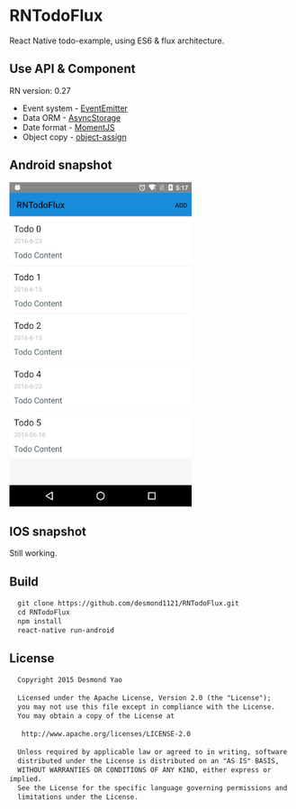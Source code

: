 # RNTodoFlux
React Native todo-example, using ES6 & flux architecture.

## Use API & Component

RN version: 0.27

- Event system - [EventEmitter](https://nodejs.org/api/events.html)
- Data ORM - [AsyncStorage](https://facebook.github.io/react-native/docs/asyncstorage.html)
- Date format - [MomentJS](http://momentjs.com/)
- Object copy - [object-assign](https://github.com/sindresorhus/object-assign)

## Android snapshot

![flux-rn](flux.gif)

## IOS snapshot

Still working.

## Build

```
  git clone https://github.com/desmond1121/RNTodoFlux.git
  cd RNTodoFlux
  npm install
  react-native run-android
```

## License

```
  Copyright 2015 Desmond Yao

  Licensed under the Apache License, Version 2.0 (the "License");
  you may not use this file except in compliance with the License.
  You may obtain a copy of the License at

   http://www.apache.org/licenses/LICENSE-2.0

  Unless required by applicable law or agreed to in writing, software
  distributed under the License is distributed on an "AS IS" BASIS,
  WITHOUT WARRANTIES OR CONDITIONS OF ANY KIND, either express or implied.
  See the License for the specific language governing permissions and
  limitations under the License.
```
